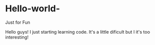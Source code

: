 # Hello-world-
Just for Fun

Hello guys!
I just starting learning code. It's  a little dificult  but I it's too interesting! 

 

